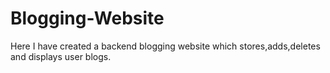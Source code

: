 # Blogging-Website
Here I have created a backend blogging website which stores,adds,deletes and displays user blogs.
